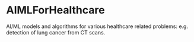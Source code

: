 # AIMLForHealthcare
AI/ML models and algorithms for various healthcare related problems: e.g. detection of lung cancer from CT scans.
